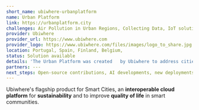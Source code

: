 ```yaml
---
short_name: ubiwhere-urbanplatform
name: Urban Platform
link: https://urbanplatform.city
challenges: Air Pollution in Urban Regions, Collecting Data, IoT solutions crisis management
provider: Ubiwhere
provider_url: https://www.ubiwhere.com
provider_logo: https://www.ubiwhere.com/files/images/logo_to_share.jpg
location: Portugal, Spain, Finland, Belgium,
status: Solution available
details: 'The Urban Platform was created   by Ubiwhere to address cities’ daily challenges and truly prepared them for the  future. Easy, intuitive and comprehensive, it offers a global and integrated view of the city to Municipalities, authorities and service providers, displaying information on its several verticals, from mobility and energy to air quality and sustainability.<br><br>With the new service of atmospheric monitoring, Urban Platform offers cities valuable indicators for more efficient management of services (on the scope of  Mobility,  for  instance),  with  direct  impact  over  air  quality,  so  they  can  be aligned   with   the   European   and   international   metrics   for   sustainable development (such as the UN’s Sustainable Development Goals) and focus on improving the quality of life of its citizens through a clean and safe air.<br><br><img src="https://urbanplatform.city/img/urban_platform.jpg"/>'
partners: ---
next_steps: Open-source contributions, AI developments, new deployments and improvements.
---
```


Ubiwhere's flagship product for Smart Cities, an **interoperable cloud platform** for **sustainability** and to improve **quality of life** in smart communities.